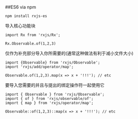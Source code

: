 ##ES6 via npm
```
npm install rxjs-es
```
导入核心功能块
```
import Rx from 'rxjs/Rx';

Rx.Observable.of(1,2,3)
```

仅作为补充部分导入你所需要的(通常这种做法有利于减小文件大小)
```
import {Observable} from 'rxjs/Observable';
import 'rxjs/add/operator/map';

Observable.of(1,2,3).map(x => x + '!!!'); // etc
```

要导入您需要的并且与提出的绑定操作符一起使用它
```
import { Observable } from 'rxjs/Observable';
import { of } from 'rxjs/observable/of';
import { map } from 'rxjs/operator/map';

Observable::of(1,2,3)::map(x => x + '!!!'); // etc
```
